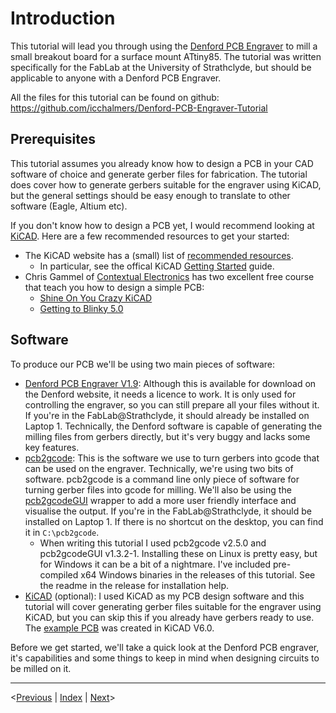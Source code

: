 # Introduction

This tutorial will lead you through using the [Denford PCB Engraver](https://denford.co.uk/products/pcb-engraver/) to mill a small breakout board for a surface mount ATtiny85. The tutorial was written specifically for the FabLab at the University of Strathclyde, but should be applicable to anyone with a Denford PCB Engraver.

All the files for this tutorial can be found on github: <https://github.com/icchalmers/Denford-PCB-Engraver-Tutorial>

## Prerequisites

This tutorial assumes you already know how to design a PCB in your CAD software of choice and generate gerber files for fabrication. The tutorial does cover how to generate gerbers suitable for the engraver using KiCAD, but the general settings should be easy enough to translate to other software (Eagle, Altium etc).

If you don't know how to design a PCB yet, I would recommend looking at [KiCAD](https://www.kicad.org/). Here are a few recommended resources to get your started:

- The KiCAD website has a (small) list of [recommended resources](https://www.kicad.org/help/learning-resources/).
  - In particular, see the offical KiCAD [Getting Started](https://docs.kicad.org/#_getting_started) guide.
- Chris Gammel of [Contextual Electronics](https://contextualelectronics.com/) has two excellent free course that teach you how to design a simple PCB:
  - [Shine On You Crazy KiCAD](https://contextualelectronics.com/courses/shine-on-you-crazy-kicad/)
  - [Getting to Blinky 5.0](https://contextualelectronics.com/courses/getting-to-blinky-5-0/)

## Software

To produce our PCB we'll be using two main pieces of software:

- [Denford PCB Engraver V1.9](https://denford.co.uk/software-downloads-support/): Although this is available for download on the Denford website, it needs a licence to work. It is only used for controlling the engraver, so you can still prepare all your files without it. If you're in the FabLab@Strathclyde, it should already be installed on Laptop 1.
Technically, the Denford software is capable of generating the milling files from gerbers directly, but it's very buggy and lacks some key features.
- [pcb2gcode](https://github.com/pcb2gcode/pcb2gcode): This is the software we use to turn gerbers into gcode that can be used on the engraver. Technically, we're using two bits of software. pcb2gcode is a command line only piece of software for turning gerber files into gcode for milling. We'll also be using the [pcb2gcodeGUI](https://github.com/pcb2gcode/pcb2gcodeGUI) wrapper to add a more user friendly interface and visualise the output. If you're in the FabLab@Strathclyde, it should be installed on Laptop 1. If there is no shortcut on the desktop, you can find it in `C:\pcb2gcode`.
  - When writing this tutorial I used pcb2gcode v2.5.0 and pcb2gcodeGUI v1.3.2-1. Installing these on Linux is pretty easy, but for Windows it can be a bit of a nightmare. I've included pre-compiled x64 Windows binaries in the releases of this tutorial. See the readme in the release for installation help.
- [KiCAD](https://www.kicad.org/) (optional): I used KiCAD as my PCB design software and this tutorial will cover generating gerber files suitable for the engraver using KiCAD, but you can skip this if you already have gerbers ready to use. The [example PCB](/example/PCB/) was created in KiCAD V6.0.

Before we get started, we'll take a quick look at the Denford PCB engraver, it's capabilities and some things to keep in mind when designing circuits to be milled on it.
___
  <[Previous](index.md) | [Index](index.md) | [Next](denfordengraver.md)>
